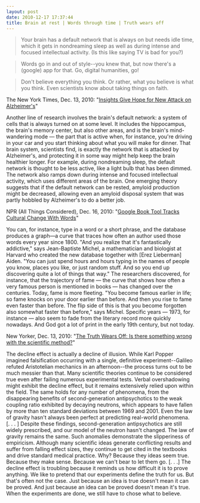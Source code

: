 ```yaml
---
layout: post
date: 2010-12-17 17:37:44
title: Brain at rest | Words through time | Truth wears off
---
```


> Your brain has a default network that is always on but needs idle time, which it gets in nondreaming sleep as well as during intense and focused intellectual activity. (Is this like saying TV is bad for you?)

> Words go in and out of style--you knew that, but now there's a (google) app for that. Go, digital humanities, go!

>  Don't believe everything you think. Or rather, what you believe is what you think. Even scientists know about taking things on faith.

The New York Times, Dec. 13, 2010: "[Insights Give Hope for New Attack on Alzheimer's](http://www.nytimes.com/2010/12/14/health/14alzheimers.html)"

Another line of research involves the brain's default network: <!--more-->a system of cells that is always turned on at some level. It includes the hippocampus, the brain's memory center, but also other areas, and is the brain's mind-wandering mode — the part that is active when, for instance, you're driving in your car and you start thinking about what you will make for dinner. That brain system, scientists find, is exactly the network that is attacked by Alzheimer's, and protecting it in some way might help keep the brain healthier longer. For example, during nondreaming sleep, the default network is thought to be less active, like a light bulb that has been dimmed. The network also ramps down during intense and focused intellectual activity, which uses different areas of the brain. One emerging theory suggests that if the default network can be rested, amyloid production might be decreased, allowing even an amyloid disposal system that was partly hobbled by Alzheimer's to do a better job.

NPR (All Things Considered), Dec. 16, 2010: "[Google Book Tool Tracks Cultural Change With Words](http://www.npr.org/2010/12/16/132106374/google-book-tool-tracks-cultural-change-with-words)"

You can, for instance, type in a word or a short phrase, and the database produces a graph—a curve that traces how often an author used those words every year since 1800. "And you realize that it's fantastically addictive," says Jean-Baptiste Michel, a mathematician and biologist at Harvard who created the new database together with \[Erez Lieberman\] Aiden. "You can just spend hours and hours typing in the names of people you know, places you like, or just random stuff. And so you end up discovering quite a lot of things that way." The researchers discovered, for instance, that the trajectory of fame — the curve that shows how often a very famous person is mentioned in books — has changed over the centuries. Today, fame is more fleeting. "You become famous earlier in life; so fame knocks on your door earlier than before. And then you rise to fame even faster than before. The flip side of this is that you become forgotten also somewhat faster than before," says Michel. Specific years — 1973, for instance — also seem to fade from the literary record more quickly nowadays. And God got a lot of print in the early 19th century, but not today.

New Yorker, Dec. 13, 2010: "[The Truth Wears Off: Is there something wrong with the scientific method?](http://www.newyorker.com/reporting/2010/12/13/101213fa_fact_lehrer)"

The decline effect is actually a decline of illusion. While Karl Popper imagined falsification occurring with a single, definitive experiment--Galileo refuted Aristotelian mechanics in an afternoon--the process turns out to be much messier than that. Many scientific theories continue to be considered true even after failing numerous experimental tests. Verbal overshadowing might exhibit the decline effect, but it remains extensively relied upon within the field. The same holds for any number of phenomena, from the disappearing benefits of second-generation antipsychotics to the weak coupling ratio exhibited by decaying neutrons, which appears to have fallen by more than ten standard deviations between 1969 and 2001. Even the law of gravity hasn't always been perfect at predicting real-world phenomena. \[. . . \] Despite these findings, second-generation antipsychotics are still widely prescribed, and our model of the neutron hasn't changed. The law of gravity remains the same. Such anomalies demonstrate the slipperiness of empiricism. Although many scientific ideas generate conflicting results and suffer from falling effect sizes, they continue to get cited in the textbooks and drive standard medical practice. Why? Because they ideas seem true. Because they make sense. Because we can't bear to let them go. \[. . .\] The decline effect is troubling because it reminds us how difficult it is to prove anything. We like to pretend that our experiments define the truth for us. But that's often not the case. Just because an idea is true doesn't mean it can be proved. And just because an idea can be proved doesn't mean it's true. When the experiments are done, we still have to chose what to believe.
